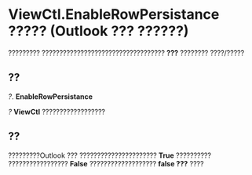 
# ViewCtl.EnableRowPersistance ????? (Outlook ??? ??????)

????????? ??????????????????????????????????? **???** ???????? ????/?????


## ??

 _?_. **EnableRowPersistance**

 _?_ **ViewCtl** ??????????????????


## ??

?????????Outlook ??? ?????????????????????? **True** ?????????? ????????????????? **False** ??????????????????? **false ???** ????

